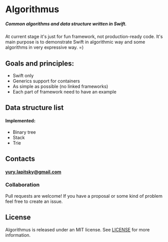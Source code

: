 # Algorithmus

##### Common algorithms and data structure written in Swift. 

At current stage it's just for fun framework, not production-ready code. It's main purpose is to demonstrate Swift in algorithmic way and some algorithms in very expressive way. =)

## Goals and principles:

- Swift only
- Generics support for containers
- As simple as possible (no linked frameworks)
- Each part of framework need to have an example

## Data structure list 
#### Implemented:
- Binary tree
- Stack
- Trie


## Contacts

#### yury.lapitsky@gmail.com

### Collaboration

Pull requests are welcome! If you have a proposal or some kind of problem feel free to create an issue.

## License

Algorithmus is released under an MIT license. See [LICENSE](https://github.com/skyylex/Algorithmus/blob/master/LICENSE) for more information.
